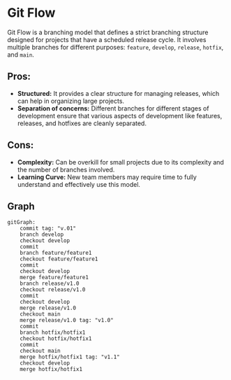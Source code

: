 # Git Flow
Git Flow is a branching model that defines a strict branching structure designed for projects that have a scheduled release cycle. It involves multiple branches for different purposes: ``feature``, ``develop``, ``release``, ``hotfix``, and ``main``.

## Pros:

 - **Structured:** It provides a clear structure for managing releases, which can help in organizing large projects.
- **Separation of concerns:** Different branches for different stages of development ensure that various aspects of development like features, releases, and hotfixes are cleanly separated.


## Cons:

- **Complexity:** Can be overkill for small projects due to its complexity and the number of branches involved.
- **Learning Curve:** New team members may require time to fully understand and effectively use this model.

## Graph

```mermaid
gitGraph:
    commit tag: "v.01"
    branch develop
    checkout develop
    commit
    branch feature/feature1
    checkout feature/feature1
    commit
    checkout develop
    merge feature/feature1
    branch release/v1.0
    checkout release/v1.0
    commit
    checkout develop
    merge release/v1.0
    checkout main
    merge release/v1.0 tag: "v1.0"
    commit
    branch hotfix/hotfix1
    checkout hotfix/hotfix1
    commit
    checkout main
    merge hotfix/hotfix1 tag: "v1.1"
    checkout develop
    merge hotfix/hotfix1
```